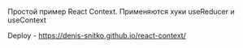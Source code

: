 Простой пример React Context. Применяются хуки useReducer и useContext

Deploy - https://denis-snitko.github.io/react-context/
